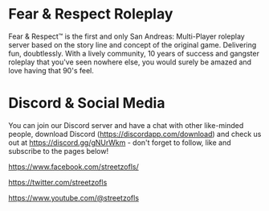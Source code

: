 # Fear & Respect Roleplay
Fear & Respect™ is the first and only San Andreas: Multi-Player roleplay server based on the story line and concept of the original game. Delivering fun, doubtlessly. With a lively community, 10 years of success and gangster roleplay that you've seen nowhere else, you would surely be amazed and love having that 90's feel.

# Discord & Social Media
You can join our Discord server and have a chat with other like-minded people, download Discord (https://discordapp.com/download) and check us out at https://discord.gg/gNUrWkm - don't forget to follow, like and subscribe to the pages below!

https://www.facebook.com/streetzofls/

https://twitter.com/streetzofls

https://www.youtube.com/@streetzofls
